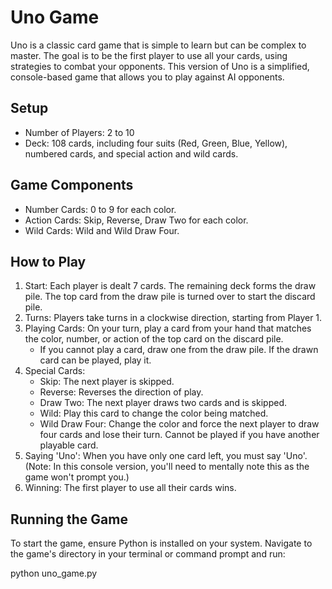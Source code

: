# Uno Game

Uno is a classic card game that is simple to learn but can be complex to master. The goal is to be the first player to use all your cards, using strategies to combat your opponents. This version of Uno is a simplified, console-based game that allows you to play against AI opponents.

## Setup
- Number of Players: 2 to 10
- Deck: 108 cards, including four suits (Red, Green, Blue, Yellow), numbered cards, and special action and wild cards.

## Game Components
- Number Cards: 0 to 9 for each color.
- Action Cards: Skip, Reverse, Draw Two for each color.
- Wild Cards: Wild and Wild Draw Four.

## How to Play
1. Start: Each player is dealt 7 cards. The remaining deck forms the draw pile. The top card from the draw pile is turned over to start the discard pile.
2. Turns: Players take turns in a clockwise direction, starting from Player 1.
3. Playing Cards: On your turn, play a card from your hand that matches the color, number, or action of the top card on the discard pile.
   - If you cannot play a card, draw one from the draw pile. If the drawn card can be played, play it.
4. Special Cards:
   - Skip: The next player is skipped.
   - Reverse: Reverses the direction of play.
   - Draw Two: The next player draws two cards and is skipped.
   - Wild: Play this card to change the color being matched.
   - Wild Draw Four: Change the color and force the next player to draw four cards and lose their turn. Cannot be played if you have another playable card.
5. Saying 'Uno': When you have only one card left, you must say 'Uno'. (Note: In this console version, you'll need to mentally note this as the game won't prompt you.)
6. Winning: The first player to use all their cards wins.

## Running the Game
To start the game, ensure Python is installed on your system. Navigate to the game's directory in your terminal or command prompt and run:

python uno_game.py


